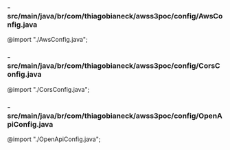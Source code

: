 ### - src/main/java/br/com/thiagobianeck/awss3poc/config/AwsConfig.java
@import "./AwsConfig.java";

### - src/main/java/br/com/thiagobianeck/awss3poc/config/CorsConfig.java
@import "./CorsConfig.java";

### - src/main/java/br/com/thiagobianeck/awss3poc/config/OpenApiConfig.java
@import "./OpenApiConfig.java";